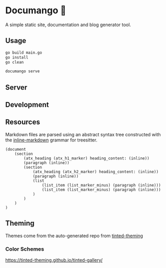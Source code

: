 # Documango 🥭

A simple static site, documentation and blog generator tool.

## Usage

```bash
go build main.go
go install
go clean

documango serve
```

## Server

## Development

## Resources

Markdown files are parsed using an abstract syntax tree constructed with
the [inline-markdown](https://github.com/tree-sitter-grammars/tree-sitter-markdown)
grammar for treesitter.

```plaintext
(document
    (section
        (atx_heading (atx_h1_marker) heading_content: (inline))
        (paragraph (inline))
        (section
            (atx_heading (atx_h2_marker) heading_content: (inline))
            (paragraph (inline))
            (list
                (list_item (list_marker_minus) (paragraph (inline)))
                (list_item (list_marker_minus) (paragraph (inline)))
            )
        )
    )
)
```
## Theming

Themes come from the auto-generated repo from [tinted-theming](https://github.com/tinted-theming/schemes)

### Color Schemes

<https://tinted-theming.github.io/tinted-gallery/>
